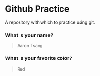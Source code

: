 # Github Practice

A repository with which to practice using git.

### What is your name?

> Aaron Tsang


### What is your favorite color?

> Red
